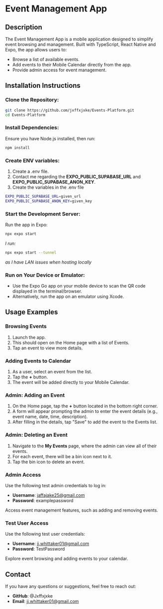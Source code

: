 # Event Management App

## Description

The Event Management App is a mobile application designed to simplify event browsing and management. Built with TypeScript, React Native and Expo, the app allows users to:

- Browse a list of available events.
- Add events to their Mobile Calendar directly from the app.
- Provide admin access for event management.

## Installation Instructions

### Clone the Repository:
```bash
git clone https://github.com/jxffxjxke/Events-Platform.git
cd Events-Platform

```

### Install Dependencies:
Ensure you have Node.js installed, then run:
```bash
npm install
```

### Create ENV variables:
1. Create a .env file.
2. Contact me regarding the **EXPO_PUBLIC_SUPABASE_URL** and **EXPO_PUBLIC_SUPABASE_ANON_KEY**.
3. Create the variables in the .env file
```bash
EXPO_PUBLIC_SUPABASE_URL=given_url
EXPO_PUBLIC_SUPABASE_ANON_KEY=given_key
```

### Start the Development Server:
Run the app in Expo:
```bash
npx expo start
```

_I run:_
```bash
npx expo start --tunnel
```
_as I have LAN issues when hosting locally_

### Run on Your Device or Emulator:
- Use the Expo Go app on your mobile device to scan the QR code displayed in the terminal/browser.
- Alternatively, run the app on an emulator using Xcode.

## Usage Examples

### Browsing Events
1. Launch the app.
2. This should open on the Home page with a list of Events.
3. Tap an event to view more details.

### Adding Events to Calendar
1. As a user, select an event from the list.
2. Tap the **+** button.
3. The event will be added directly to your Mobile Calendar.

### Admin: Adding an Event
1. On the Home page, tap the **+** button located in the bottom right corner.
2. A form will appear prompting the admin to enter the event details (e.g., event name, date, time, description).
3. After filling in the details, tap "Save" to add the event to the Events list.

### Admin: Deleting an Event
1. Navigate to the **My Events** page, where the admin can view all of their events.
2. For each event, there will be a bin icon next to it.
3. Tap the bin icon to delete an event.

### Admin Access
Use the following test admin credentials to log in:
- **Username**: jaffajake25@gmail.com
- **Password**: examplepassword

Access event management features, such as adding and removing events.

### Test User Access
Use the following test user credentials:
- **Username**: jj.whittaker01@gmail.com
- **Password**: TestPassword

Explore event browsing and adding events to your calendar.

## Contact

If you have any questions or suggestions, feel free to reach out:

- **GitHub**: @Jxffxjxke
- **Email**: jj.whittaker01@gmail.com
